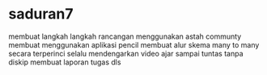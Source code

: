 # saduran7
membuat langkah langkah rancangan menggunakan astah communty
membuat menggunakan aplikasi pencil
membuat alur skema many to many secara terperinci
selalu mendengarkan video ajar sampai tuntas tanpa diskip
membuat laporan tugas
dls
